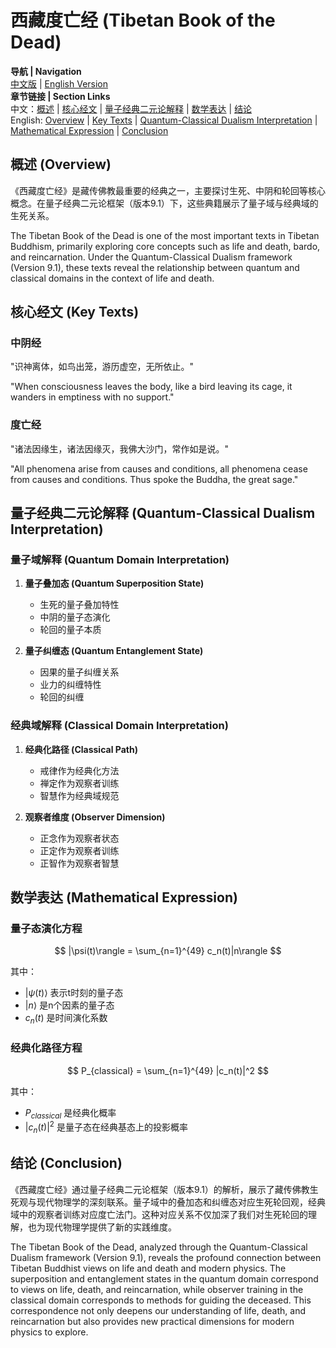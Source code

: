 # 西藏度亡经 (Tibetan Book of the Dead)

**导航 | Navigation**  
[中文版](#西藏度亡经解析) | [English Version](#tibetan-book-of-the-dead-analysis)  
**章节链接 | Section Links**  
中文：[概述](#概述-overview) | [核心经文](#核心经文-key-texts) | [量子经典二元论解释](#量子经典二元论解释-quantum-classical-dualism-interpretation) | [数学表达](#数学表达-mathematical-expression) | [结论](#结论-conclusion)  
English: [Overview](#概述-overview) | [Key Texts](#核心经文-key-texts) | [Quantum-Classical Dualism Interpretation](#量子经典二元论解释-quantum-classical-dualism-interpretation) | [Mathematical Expression](#数学表达-mathematical-expression) | [Conclusion](#结论-conclusion)

## 概述 (Overview)

《西藏度亡经》是藏传佛教最重要的经典之一，主要探讨生死、中阴和轮回等核心概念。在量子经典二元论框架（版本9.1）下，这些典籍展示了量子域与经典域的生死关系。

The Tibetan Book of the Dead is one of the most important texts in Tibetan Buddhism, primarily exploring core concepts such as life and death, bardo, and reincarnation. Under the Quantum-Classical Dualism framework (Version 9.1), these texts reveal the relationship between quantum and classical domains in the context of life and death.

## 核心经文 (Key Texts)

### 中阴经
"识神离体，如鸟出笼，游历虚空，无所依止。"

"When consciousness leaves the body, like a bird leaving its cage, it wanders in emptiness with no support."

### 度亡经
"诸法因缘生，诸法因缘灭，我佛大沙门，常作如是说。"

"All phenomena arise from causes and conditions, all phenomena cease from causes and conditions. Thus spoke the Buddha, the great sage."

## 量子经典二元论解释 (Quantum-Classical Dualism Interpretation)

### 量子域解释 (Quantum Domain Interpretation)
1. **量子叠加态 (Quantum Superposition State)**
   - 生死的量子叠加特性
   - 中阴的量子态演化
   - 轮回的量子本质

2. **量子纠缠态 (Quantum Entanglement State)**
   - 因果的量子纠缠关系
   - 业力的纠缠特性
   - 轮回的纠缠

### 经典域解释 (Classical Domain Interpretation)
1. **经典化路径 (Classical Path)**
   - 戒律作为经典化方法
   - 禅定作为观察者训练
   - 智慧作为经典域规范

2. **观察者维度 (Observer Dimension)**
   - 正念作为观察者状态
   - 正定作为观察者训练
   - 正智作为观察者智慧

## 数学表达 (Mathematical Expression)

### 量子态演化方程
$$
|\psi(t)\rangle = \sum_{n=1}^{49} c_n(t)|n\rangle
$$

其中：
- $|\psi(t)\rangle$ 表示t时刻的量子态
- $|n\rangle$ 是n个因素的量子态
- $c_n(t)$ 是时间演化系数

### 经典化路径方程
$$
P_{classical} = \sum_{n=1}^{49} |c_n(t)|^2
$$

其中：
- $P_{classical}$ 是经典化概率
- $|c_n(t)|^2$ 是量子态在经典基态上的投影概率

## 结论 (Conclusion)

《西藏度亡经》通过量子经典二元论框架（版本9.1）的解析，展示了藏传佛教生死观与现代物理学的深刻联系。量子域中的叠加态和纠缠态对应生死轮回观，经典域中的观察者训练对应度亡法门。这种对应关系不仅加深了我们对生死轮回的理解，也为现代物理学提供了新的实践维度。

The Tibetan Book of the Dead, analyzed through the Quantum-Classical Dualism framework (Version 9.1), reveals the profound connection between Tibetan Buddhist views on life and death and modern physics. The superposition and entanglement states in the quantum domain correspond to views on life, death, and reincarnation, while observer training in the classical domain corresponds to methods for guiding the deceased. This correspondence not only deepens our understanding of life, death, and reincarnation but also provides new practical dimensions for modern physics to explore. 